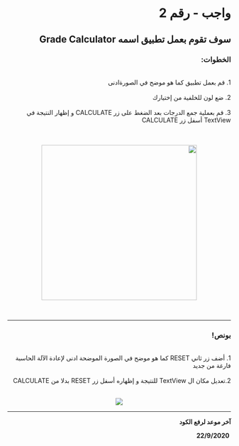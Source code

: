 <div dir = "rtl">

# واجب - رقم 2
## سوف تقوم بعمل تطبيق اسمه Grade Calculator
### الخطوات: 

<br>
 1.  قم بعمل تطبيق كما هو موضح في الصورةادنى
<br>

<br>
2. ضع لون للخلفية من إختيارك
<br>

<br>
 3. قم بعملية جمع الدرجات بعد الضغط على زر CALCULATE و إظهار النتيجة في TextView أسفل زر CALCULATE
<br>

<br>
<br>
<p align="center">
<img src = "https://github.com/kuwaitcodes/android-hw-2/blob/master/hw1.png" width = "350px" margin="auto"/>
</p>
<br>
<hr>

### بونص!

<br>
1. أضف زر ثاني RESET كما هو موضح في الصورة الموضحة ادنى لإعادة الآلة الحاسبة فارغة من جديد
<br>

<br>
2.تعديل مكان ال TextView للنتيجة و إظهاره أسفل زر RESET بدلا من CALCULATE 
<br>
<br>
<p align="center">
<img src = "https://github.com/kuwaitcodes/android-hw-2/blob/master/hw2.png" width = ""350 px" margin="auto"/>
  </p>                                                                                                          

<hr>
<b>آخر موعد لرفع الكود

&#x202b; 22/9/2020

</div>
